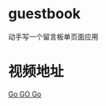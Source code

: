 # guestbook
动手写一个留言板单页面应用

# 视频地址

[Go GO Go](http://rrytip.github.io/home/awesome-guestbook/organize-your-project.html)
